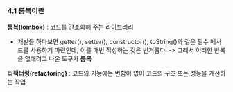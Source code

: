 ### 4.1 룸복이란 
**룸복(lombok)** : 코드를 간소화해 주는 라이브러리 

- 개발을 하다보면 getter(), setter(), constructor(), toString()과 같은 필수 메서드를 사용하기 마련인데, 이를 매번 작성하는 것은 번거롭다. 
-> 그래서 이러한 반복을 없애려고 나온 도구가 **룸복**

**리팩터링(refactoring)** : 코드의 기능에는 변함이 없이 코드의 구조 또는 성능을 개선하는 작업

